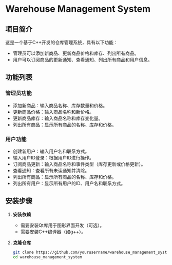 # Warehouse Management System

## 项目简介

这是一个基于C++开发的仓库管理系统，具有以下功能：
- 管理员可以添加新商品、更新商品价格和库存、列出所有商品。
- 用户可以订阅商品的更新通知、查看通知、列出所有商品和用户信息。

## 功能列表

### 管理员功能
- 添加新商品：输入商品名称、库存数量和价格。
- 更新商品价格：输入商品名称和新价格。
- 更新商品库存：输入商品名称和库存变化量。
- 列出所有商品：显示所有商品的名称、库存和价格。

### 用户功能
- 创建新用户：输入用户名和联系方式。
- 输入用户ID登录：根据用户ID进行操作。
- 订阅商品更新：输入商品名称和事件类型（库存更新或价格更新）。
- 查看通知：查看所有未读通知并清除。
- 列出所有商品：显示所有商品的名称、库存和价格。
- 列出所有用户：显示所有用户的ID、用户名和联系方式。

## 安装步骤

1. **安装依赖**
   - 需要安装Qt库用于图形界面开发（可选）。
   - 需要安装C++编译器（如g++）。

2. **克隆仓库**
   ```sh
   git clone https://github.com/yourusername/warehouse_management_system.git
   cd warehouse_management_system

